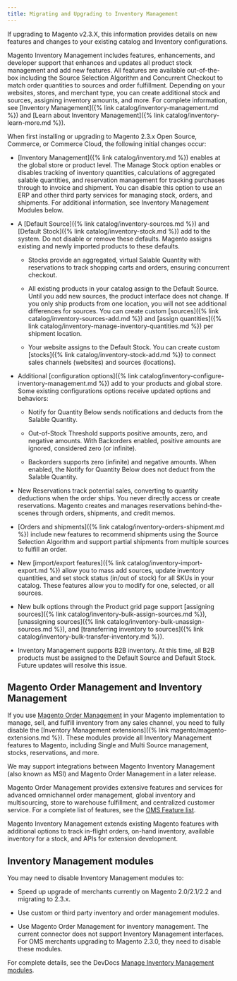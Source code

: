 ```yaml
---
title: Migrating and Upgrading to Inventory Management
---
```


If upgrading to Magento v2.3.X, this information provides details on new features and changes to your existing catalog and Inventory configurations.

Magento Inventory Management includes features, enhancements, and developer support that enhances and updates all product stock management and add new features. All features are available out-of-the-box including the Source Selection Algorithm and Concurrent Checkout to match order quantities to sources and order fulfillment. Depending on your websites, stores, and merchant type, you can create additional stock and sources, assigning inventory amounts, and more. For complete information, see [Inventory Management]({% link catalog/inventory-management.md %}) and [Learn about Inventory Management]({% link catalog/inventory-learn-more.md %}).

When first installing or upgrading to Magento 2.3.x Open Source, Commerce, or Commerce Cloud, the following initial changes occur:

- [Inventory Management]({% link catalog/inventory.md %}) enables at the global store or product level. The Manage Stock option enables or disables tracking of inventory quantities, calculations of aggregated salable quantities, and reservation management for tracking purchases through to invoice and shipment. You can disable this option to use an ERP and other third party services for managing stock, orders, and shipments. For additional information, see Inventory Management Modules below.

- A [Default Source]({% link catalog/inventory-sources.md %}) and [Default Stock]({% link catalog/inventory-stock.md %}) add to the system. Do not disable or remove these defaults. Magento assigns existing and newly imported products to these defaults.

  - Stocks provide an aggregated, virtual Salable Quantity with reservations to track shopping carts and orders, ensuring concurrent checkout.

  - All existing products in your catalog assign to the Default Source. Until you add new sources, the product interface does not change. If you only ship products from one location, you will not see additional differences for sources. You can create custom [sources]({% link catalog/inventory-sources-add.md %}) and [assign quantities]({% link catalog/inventory-manage-inventory-quantities.md %}) per shipment location.

  - Your website assigns to the Default Stock. You can create custom [stocks]({% link catalog/inventory-stock-add.md %}) to connect sales channels (websites) and sources (locations).

- Additional [configuration options]({% link catalog/inventory-configure-inventory-management.md %}) add to your products and global store. Some existing configurations options receive updated options and behaviors:

  - Notify for Quantity Below sends notifications and deducts from the Salable Quantity.

  - Out-of-Stock Threshold supports positive amounts, zero, and negative amounts. With Backorders enabled, positive amounts are ignored, considered zero (or infinite).

  - Backorders supports zero (infinite) and negative amounts. When enabled, the Notify for Quantity Below does not deduct from the Salable Quantity.

- New Reservations track potential sales, converting to quantity deductions when the order ships. You never directly access or create reservations. Magento creates and manages reservations behind-the-scenes through orders, shipments, and credit memos.

- [Orders and shipments]({% link catalog/inventory-orders-shipment.md %}) include new features to recommend shipments using the Source Selection Algorithm and support partial shipments from multiple sources to fulfill an order.

- New [import/export features]({% link catalog/inventory-import-export.md %}) allow you to mass add sources, update inventory quantities, and set stock status (in/out of stock) for all SKUs in your catalog. These features allow you to modify for one, selected, or all sources.

- New bulk options through the Product grid page support [assigning sources]({% link catalog/inventory-bulk-assign-sources.md %}), [unassigning sources]({% link catalog/inventory-bulk-unassign-sources.md %}), and [transferring inventory to sources]({% link catalog/inventory-bulk-transfer-inventory.md %}).

- Inventory Management supports B2B inventory. At this time, all B2B products must be assigned to the Default Source and Default Stock. Future updates will resolve this issue.

## Magento Order Management and Inventory Management

If you use [Magento Order Management][1] in your Magento implementation to manage, sell, and fulfill inventory from any sales channel, you need to fully disable the [Inventory Management extensions]({% link magento/magento-extensions.md %}). These modules provide all Inventory Management features to Magento, including Single and Multi Source management, stocks, reservations, and more.

We may support integrations between Magento Inventory Management (also known as MSI) and Magento Order Management in a later release.

Magento Order Management provides extensive features and services for advanced omnichannel order management, global inventory and multisourcing, store to warehouse fulfillment, and centralized customer service. For a complete list of features, see the [OMS Feature list][2].

Magento Inventory Management extends existing Magento features with additional options to track in-flight orders, on-hand inventory, available inventory for a stock, and APIs for extension development.

## Inventory Management modules

You may need to disable Inventory Management modules to:

- Speed up upgrade of merchants currently on Magento 2.0/2.1/2.2 and migrating to 2.3.x.

- Use custom or third party inventory and order management modules.

- Use Magento Order Management for inventory management. The current connector does not support Inventory Management interfaces. For OMS merchants upgrading to Magento 2.3.0, they need to disable these modules.

For complete details, see the DevDocs [Manage Inventory Management modules][3].

[1]: https://omsdocs.magento.com/
[2]: https://omsdocs.magento.com/en/getting-started/feature-list/
[3]: https://devdocs.magento.com/guides/v2.3/extensions/inventory-management
